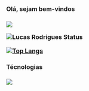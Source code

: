 
<h3>Olá, sejam bem-vindos<h3>

[<img src="https://img.shields.io/badge/linkedin-%230077B5.svg?&style=for-the-badge&logo=linkedin&logoColor=white" />](https://www.linkedin.com/in/lucas-rodrigues-da-silva-168274201/)

![Lucas Rodrigues Status](https://github-readme-stats.vercel.app/api?username=lucasrodrigues23&theme=midnight-purple&show_icons=true)


[![Top Langs](https://github-readme-stats.vercel.app/api/top-langs/?username=lucasrodrigues23&theme=midnight-purple&langs_count=8)](https://github.com/anuraghazra/github-readme-stats)

 <h3>Técnologias<h3>
  <a href="https://skillicons.dev">
    <img src="https://skillicons.dev/icons?i=html,css,js,react,ts,git" />
  </a>
